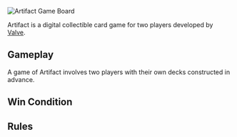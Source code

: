 <!--
STUB feel free to contribute.
-->

![Artifact Game Board](https://i.imgur.com/tsUnqso.jpg)

Artifact is a digital collectible card game for two players developed by [Valve](www.valvesoftware.com).

## Gameplay

A game of Artifact involves two players with their own decks constructed in advance.

## Win Condition

## Rules
